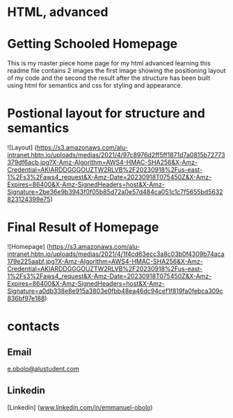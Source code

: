 # **HTML, advanced**

# **Getting Schooled Homepage**

This is my master piece home page for my html advanced learning this readme file contains 2 images
the first image showing the positioning layout of my code and the second the result after the structure has been built using html for semantics and css for styling and appearance.

# **Postional layout for structure and semantics**

![Layout] (https://s3.amazonaws.com/alu-intranet.hbtn.io/uploads/medias/2021/4/97c8976d2ff5ff1871d7a0815b72773379df6acb.jpg?X-Amz-Algorithm=AWS4-HMAC-SHA256&X-Amz-Credential=AKIARDDGGGOUZTW2RLVB%2F20230918%2Fus-east-1%2Fs3%2Faws4_request&X-Amz-Date=20230918T075450Z&X-Amz-Expires=86400&X-Amz-SignedHeaders=host&X-Amz-Signature=2be36e9b3943f0f05b85d72a0e57d484ca051c1c7f5655bd5632823124399e75)

# **Final Result of Homepage**

![Homepage] (https://s3.amazonaws.com/alu-intranet.hbtn.io/uploads/medias/2021/4/1f4cd63ecc3a8c03b0f4309b74aca179e225aabf.jpg?X-Amz-Algorithm=AWS4-HMAC-SHA256&X-Amz-Credential=AKIARDDGGGOUZTW2RLVB%2F20230918%2Fus-east-1%2Fs3%2Faws4_request&X-Amz-Date=20230918T075450Z&X-Amz-Expires=86400&X-Amz-SignedHeaders=host&X-Amz-Signature=a0db338e8e915a3803e0fbb48ea46dc94cef1f819fa0febca309c836bf97e188)

# **contacts**

## **Email**
e.obolo@alustudent.com

## **Linkedin**
[Linkedin] (www.linkedin.com/in/emmanuel-obolo)
